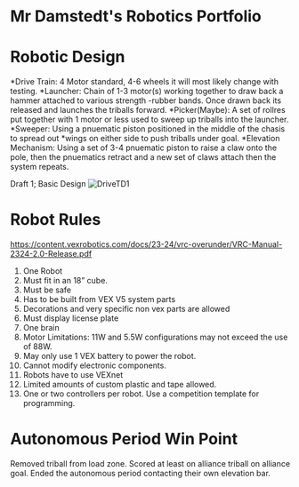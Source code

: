# Mr Damstedt's Robotics Portfolio
# Robotic Design
*Drive Train: 4 Motor standard, 4-6 wheels it will most likely change with testing.
*Launcher: Chain of 1-3 motor(s) working together to draw back a hammer attached to various strength -rubber bands. Once drawn back its released and launches the triballs forward.
*Picker(Maybe): A set of rollres put together with 1 motor or less used to sweep up triballs into the launcher.
*Sweeper: Using a pnuematic piston positioned in the middle of the chasis to spread out *wings on either side to push triballs under goal.
*Elevation Mechanism: Using a set of 3-4 pnuematic piston to raise a claw onto the pole, then the pnuematics retract and a new set of claws attach then the system repeats. 


Draft 1; Basic Design
![DriveTD1](https://github.com/Bgdshd/RoboticsPortfolioB4/assets/111591253/2ef51a66-edcd-42be-ad3b-06022c7bd7d4)


# Robot Rules
https://content.vexrobotics.com/docs/23-24/vrc-overunder/VRC-Manual-2324-2.0-Release.pdf
1. One Robot
2. Must fit in an 18” cube.
3. Must be safe
4. Has to be built from VEX V5 system parts
5. Decorations and very specific non vex parts are allowed
6. Must display license plate
7. One brain
8. Motor Limitations: 11W and 5.5W configurations may not exceed the use of 88W.
9. May only use 1 VEX battery to power the robot.
10. Cannot modify electronic components.
11. Robots have to use VEXnet
12. Limited amounts of custom plastic and tape allowed.
13. One or two controllers per robot.
Use a competition template for programming.

# Autonomous Period Win Point
  Removed triball from load zone.
  Scored at least on alliance triball on alliance goal.
  Ended the autonomous period contacting their own elevation bar.
